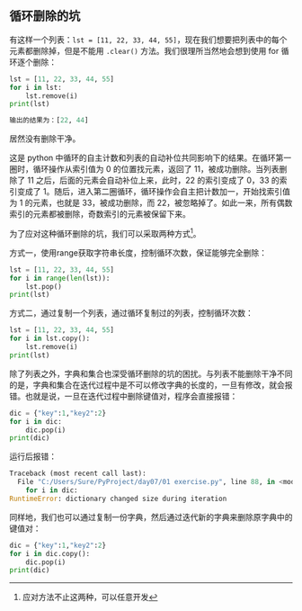 ## 循环删除的坑

有这样一个列表：`lst = [11, 22, 33, 44, 55]`，现在我们想要把列表中的每个元素都删除掉，但是不能用 `.clear()` 方法。我们很理所当然地会想到使用 for 循环逐个删除：

```python
lst = [11, 22, 33, 44, 55]
for i in lst:
    lst.remove(i)
print(lst)

输出的结果为：[22, 44]
```

居然没有删除干净。

这是 python 中循环的自主计数和列表的自动补位共同影响下的结果。在循环第一圈时，循环操作从索引值为 0 的位置找元素，返回了 11，被成功删除。当列表删除了 11 之后，后面的元素会自动补位上来，此时，22 的索引变成了 0，33 的索引变成了 1。随后，进入第二圈循环，循环操作会自主把计数加一，开始找索引值为 1 的元素，也就是 33，被成功删除，而 22，被忽略掉了。如此一来，所有偶数索引的元素都被删除，奇数索引的元素被保留下来。

为了应对这种循环删除的坑，我们可以采取两种方式[^1]。

方式一，使用range获取字符串长度，控制循环次数，保证能够完全删除：

```python
lst = [11, 22, 33, 44, 55]
for i in range(len(lst)):
    lst.pop()
print(lst)
```

方式二，通过复制一个列表，通过循环复制过的列表，控制循环次数：

```python
lst = [11, 22, 33, 44, 55]
for i in lst.copy():
    lst.remove(i)
print(lst)
```

除了列表之外，字典和集合也深受循环删除的坑的困扰。与列表不能删除干净不同的是，字典和集合在迭代过程中是不可以修改字典的长度的，一旦有修改，就会报错。也就是说，一旦在迭代过程中删除键值对，程序会直接报错：

```python
dic = {"key":1,"key2":2}
for i in dic:
    dic.pop(i)
print(dic)
```

运行后报错：

```python
Traceback (most recent call last):
  File "C:/Users/Sure/PyProject/day07/01 exercise.py", line 88, in <module>
    for i in dic:
RuntimeError: dictionary changed size during iteration
```

同样地，我们也可以通过复制一份字典，然后通过迭代新的字典来删除原字典中的键值对：

```python 
dic = {"key":1,"key2":2}
for i in dic.copy():
    dic.pop(i)
print(dic)
```



[^1]: 应对方法不止这两种，可以任意开发